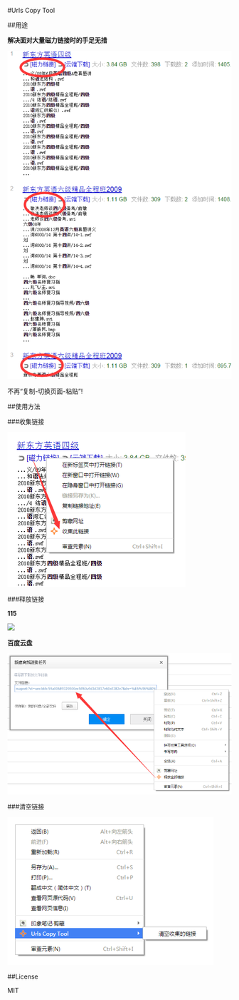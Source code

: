 #Urls Copy Tool

##用途

**解决面对大量磁力链接时的手足无措**

 ![](./images/20150413131047.png)

不再“复制-切换页面-粘贴”!

##使用方法

###收集链接

 ![](./images/20150413131106.png)

###释放链接

**115**

 ![](20150413155838.png)

**百度云盘**

 ![](./images/20150413155742.png)

###清空链接

 ![](./images/20150413163557.png)

##License

MIT

